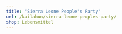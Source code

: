 ```yaml
---
title: "Sierra Leone People's Party"
url: /kailahun/sierra-leone-peoples-party/
shop: Lebensmittel
---
```

